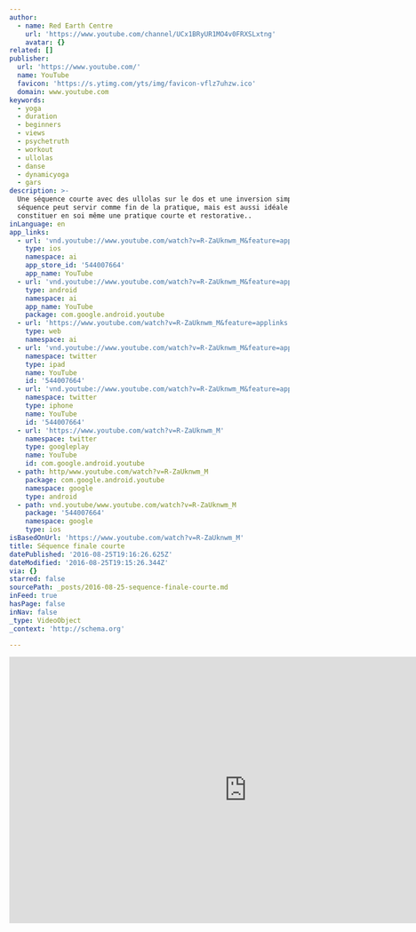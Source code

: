 ```yaml
---
author:
  - name: Red Earth Centre
    url: 'https://www.youtube.com/channel/UCx1BRyUR1MO4v0FRXSLxtng'
    avatar: {}
related: []
publisher:
  url: 'https://www.youtube.com/'
  name: YouTube
  favicon: 'https://s.ytimg.com/yts/img/favicon-vflz7uhzw.ico'
  domain: www.youtube.com
keywords:
  - yoga
  - duration
  - beginners
  - views
  - psychetruth
  - workout
  - ullolas
  - danse
  - dynamicyoga
  - gars
description: >-
  Une séquence courte avec des ullolas sur le dos et une inversion simple. Cette
  séquence peut servir comme fin de la pratique, mais est aussi idéale pour
  constituer en soi même une pratique courte et restorative..
inLanguage: en
app_links:
  - url: 'vnd.youtube://www.youtube.com/watch?v=R-ZaUknwm_M&feature=applinks'
    type: ios
    namespace: ai
    app_store_id: '544007664'
    app_name: YouTube
  - url: 'vnd.youtube://www.youtube.com/watch?v=R-ZaUknwm_M&feature=applinks'
    type: android
    namespace: ai
    app_name: YouTube
    package: com.google.android.youtube
  - url: 'https://www.youtube.com/watch?v=R-ZaUknwm_M&feature=applinks'
    type: web
    namespace: ai
  - url: 'vnd.youtube://www.youtube.com/watch?v=R-ZaUknwm_M&feature=applinks'
    namespace: twitter
    type: ipad
    name: YouTube
    id: '544007664'
  - url: 'vnd.youtube://www.youtube.com/watch?v=R-ZaUknwm_M&feature=applinks'
    namespace: twitter
    type: iphone
    name: YouTube
    id: '544007664'
  - url: 'https://www.youtube.com/watch?v=R-ZaUknwm_M'
    namespace: twitter
    type: googleplay
    name: YouTube
    id: com.google.android.youtube
  - path: http/www.youtube.com/watch?v=R-ZaUknwm_M
    package: com.google.android.youtube
    namespace: google
    type: android
  - path: vnd.youtube/www.youtube.com/watch?v=R-ZaUknwm_M
    package: '544007664'
    namespace: google
    type: ios
isBasedOnUrl: 'https://www.youtube.com/watch?v=R-ZaUknwm_M'
title: Séquence finale courte
datePublished: '2016-08-25T19:16:26.625Z'
dateModified: '2016-08-25T19:15:26.344Z'
via: {}
starred: false
sourcePath: _posts/2016-08-25-sequence-finale-courte.md
inFeed: true
hasPage: false
inNav: false
_type: VideoObject
_context: 'http://schema.org'

---
```

<iframe src="https://cdn.embedly.com/widgets/media.html?src=https%3A%2F%2Fwww.youtube.com%2Fembed%2FR-ZaUknwm_M%3Ffeature%3Doembed&amp;url=http%3A%2F%2Fwww.youtube.com%2Fwatch%3Fv%3DR-ZaUknwm_M&amp;image=https%3A%2F%2Fi.ytimg.com%2Fvi%2FR-ZaUknwm_M%2Fhqdefault.jpg&amp;key=b7d04c9b404c499eba89ee7072e1c4f7&amp;type=text%2Fhtml&amp;schema=youtube" width="854" height="480" scrolling="no" frameborder="0" allowfullscreen="" style=""></iframe>